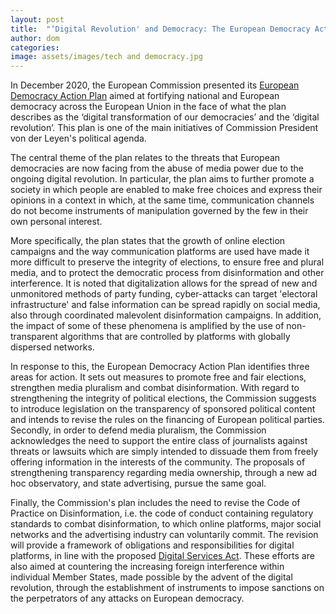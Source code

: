 ```yaml
---
layout: post
title:  "‘Digital Revolution' and Democracy: The European Democracy Action Plan"
author: dom
categories: 
image: assets/images/tech and democracy.jpg
---
```

In December 2020, the European Commission presented its [European Democracy Action Plan](https://eur-lex.europa.eu/legal-content/EN/TXT/?uri=COM%3A2020%3A790%3AFIN&qid=1607079662423) aimed at fortifying national and European democracy across the European Union in the face of what the plan describes as the ‘digital transformation of our democracies’ and the ‘digital revolution’. This plan is one of the main initiatives of Commission President von der Leyen's political agenda. 

The central theme of the plan relates to the threats that European democracies are now facing from the abuse of media power due to the ongoing digital revolution. In particular, the plan aims to further promote a society in which people are enabled to make free choices and express their opinions in a context in which, at the same time, communication channels do not become instruments of manipulation governed by the few in their own personal interest. 

More specifically, the plan states that the growth of online election campaigns and the way communication platforms are used have made it more difficult to preserve the integrity of elections, to ensure free and plural media, and to protect the democratic process from disinformation and other interference. It is noted that digitalization allows for the spread of new and unmonitored methods of party funding, cyber-attacks can target 'electoral infrastructure' and false information can be spread rapidly on social media, also through coordinated malevolent disinformation campaigns. In addition, the impact of some of these phenomena is amplified by the use of non-transparent algorithms that are controlled by platforms with globally dispersed networks.

In response to this, the European Democracy Action Plan identifies three areas for action. It sets out measures to promote free and fair elections, strengthen media pluralism and combat disinformation. With regard to strengthening the integrity of political elections, the Commission suggests to introduce legislation on the transparency of sponsored political content and intends to revise the rules on the financing of European political parties. Secondly, in order to defend media pluralism, the Commission acknowledges the need to support the entire class of journalists against threats or lawsuits which are simply intended to dissuade them from freely offering information in the interests of the community. The proposals of strengthening transparency regarding media ownership, through a new ad hoc observatory, and state advertising, pursue the same goal.

Finally, the Commission's plan includes the need to revise the Code of Practice on Disinformation, i.e. the code of conduct containing regulatory standards to combat disinformation, to which online platforms, major social networks and the advertising industry can voluntarily commit. The revision will provide a framework of obligations and responsibilities for digital platforms, in line with the proposed [Digital Services Act](https://ec.europa.eu/info/strategy/priorities-2019-2024/europe-fit-digital-age/digital-services-act-ensuring-safe-and-accountable-online-environment_en). These efforts are also aimed at countering the increasing foreign interference within individual Member States, made possible by the advent of the digital revolution, through the establishment of instruments to impose sanctions on the perpetrators of any attacks on European democracy.
